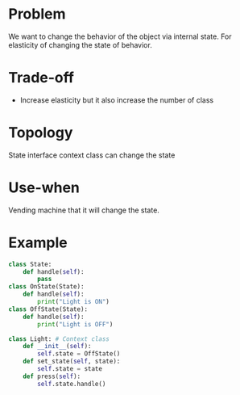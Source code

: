# Problem
We want to change the behavior of the object via internal state. For elasticity of changing the state of behavior.
# Trade-off
- Increase elasticity but it also increase the number of class
# Topology
State interface context class can change the state
# Use-when
Vending machine that it will change the state.
# Example
```python
class State:
    def handle(self):
        pass
class OnState(State):
    def handle(self):
        print("Light is ON")
class OffState(State):
    def handle(self):
        print("Light is OFF")

class Light: # Context class
    def __init__(self):
        self.state = OffState()
    def set_state(self, state):
        self.state = state
    def press(self):
        self.state.handle()
```
